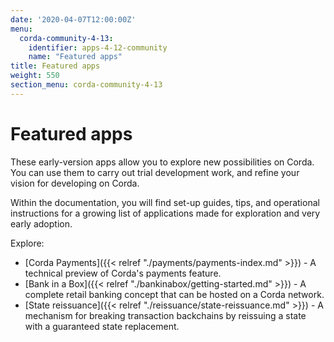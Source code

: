 ```yaml
---
date: '2020-04-07T12:00:00Z'
menu:
  corda-community-4-13:
    identifier: apps-4-12-community
    name: "Featured apps"
title: Featured apps
weight: 550
section_menu: corda-community-4-13
---
```


# Featured apps

These early-version apps allow you to explore new possibilities on Corda. You can use them to carry out trial development work, and refine your vision for developing on Corda.

Within the documentation, you will find set-up guides, tips, and operational instructions for a growing list of applications made for exploration and very early adoption.

Explore:

* [Corda Payments]({{< relref "./payments/payments-index.md" >}}) - A technical preview of Corda's payments feature.
* [Bank in a Box]({{< relref "./bankinabox/getting-started.md" >}}) - A complete retail banking concept that can be hosted on a Corda network.
* [State reissuance]({{< relref "./reissuance/state-reissuance.md" >}}) - A mechanism for breaking transaction backchains by reissuing a state with a guaranteed state replacement.
